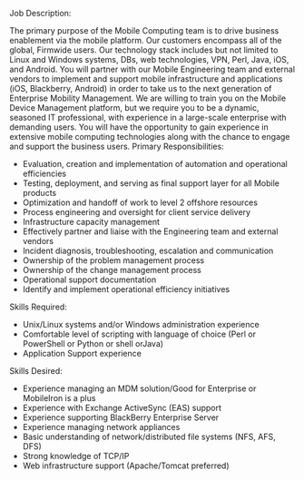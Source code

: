 Job Description:

The primary purpose of the Mobile Computing team is to drive business enablement via the mobile platform.  Our customers encompass all of the global, Firmwide users.  Our technology stack includes but not limited to Linux and Windows systems, DBs, web technologies, VPN, Perl, Java, iOS, and Android. You will partner with our Mobile Engineering team and external vendors to implement and support mobile infrastructure and applications (iOS, Blackberry, Android) in order to take us to the next generation of Enterprise Mobility Management. We are willing to train you on the Mobile Device Management platform, but we require you to be a dynamic, seasoned IT professional, with experience in a large-scale enterprise with demanding users. You will have the opportunity to gain experience in extensive mobile computing technologies along with the chance to engage and support the business users. 
Primary Responsibilities:

- Evaluation, creation and implementation of automation and operational efficiencies
- Testing, deployment, and serving as final support layer for all Mobile products
- Optimization and handoff of work to level 2 offshore resources
- Process engineering and oversight for client service delivery
- Infrastructure capacity management
- Effectively partner and liaise with the Engineering team and external vendors
- Incident diagnosis, troubleshooting, escalation and communication
- Ownership of the problem management process
- Ownership of the change management process
- Operational support documentation
- Identify and implement operational efficiency initiatives

Skills Required:
- Unix/Linux systems and/or Windows administration experience
- Comfortable level of scripting with language of choice (Perl or PowerShell or Python or shell orJava)
- Application Support experience

Skills Desired:
- Experience managing an MDM solution/Good for Enterprise or MobileIron is a plus
- Experience with Exchange ActiveSync (EAS) support
- Experience supporting BlackBerry Enterprise Server
- Experience managing network appliances
- Basic understanding of network/distributed file systems (NFS, AFS, DFS)
- Strong knowledge of TCP/IP
- Web infrastructure support (Apache/Tomcat preferred)
